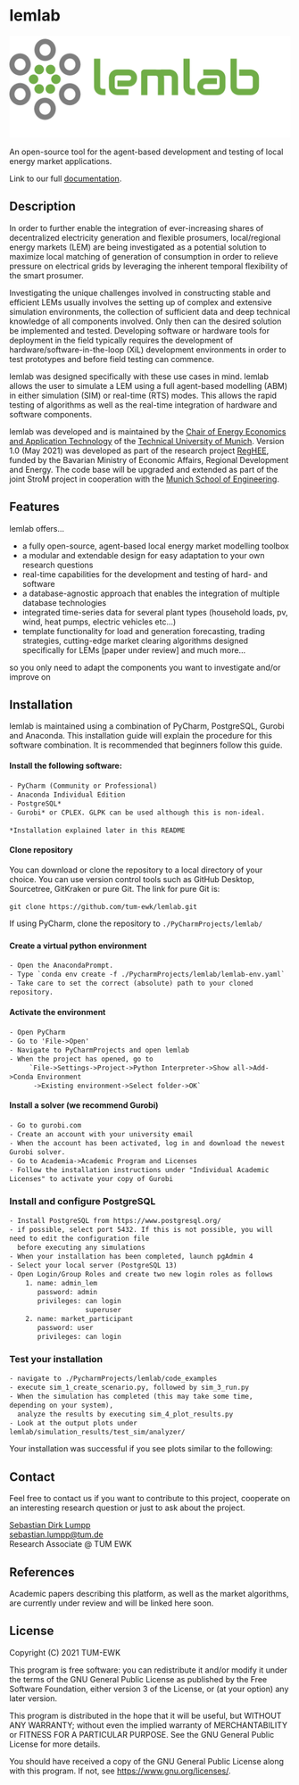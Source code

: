 lemlab
=======

![Logo](./docs/images/lemlab_logo.png)

An open-source tool for the agent-based development and testing of local energy market applications.

Link to our full [documentation](http://lemlab.readthedocs.io).

## Description

In order to further enable the integration of ever-increasing shares of decentralized electricity generation
and flexible prosumers, local/regional energy markets (LEM) are being investigated as a potential solution to maximize
local matching of generation of consumption in order to relieve pressure on electrical grids by leveraging the inherent
temporal flexibility of the smart prosumer.

Investigating the unique challenges involved in constructing stable and efficient LEMs usually involves the setting up
of complex and extensive simulation environments, the collection of sufficient data and deep technical knowledge of all
components involved. Only then can the desired solution be implemented and tested. Developing software or hardware tools
for deployment in the field typically requires the development of hardware/software-in-the-loop (XiL) development 
environments in order to test prototypes and before field testing can commence.

lemlab was designed specifically with these use cases in mind. lemlab allows the user to simulate a LEM using a full
agent-based modelling (ABM) in either simulation (SIM) or real-time (RTS) modes. This allows the rapid testing of
algorithms as well as the real-time integration of hardware and software components.

lemlab was developed and is maintained by the 
[Chair of Energy Economics and Application Technology](https://www.ei.tum.de/en/ewk/homepage/) of the [Technical
University of Munich](https://www.tum.de/en/). Version 1.0 (May 2021) was developed as part of the research project 
[RegHEE](https://www.ei.tum.de/en/ewk/forschung/projekte/reghee/), funded by the Bavarian Ministry of Economic Affairs, 
Regional Development and Energy. The code base will be upgraded and extended as part of the joint StroM project in 
cooperation with the [Munich School of Engineering](https://www.mse.tum.de/en/home/).

## Features
lemlab offers...
* a fully open-source, agent-based local energy market modelling toolbox
* a modular and extendable design for easy adaptation to your own research questions
* real-time capabilities for the development and testing of hard- and software
* a database-agnostic approach that enables the integration of multiple database technologies
* integrated time-series data for several plant types (household loads, pv, wind, heat pumps, electric vehicles etc...)
* template functionality for load and generation forecasting, trading strategies, cutting-edge market clearing
  algorithms designed specifically for LEMs [paper under review] and much more...

so you only need to adapt the components you want to investigate and/or improve on

## Installation
lemlab is maintained using a combination of PyCharm, PostgreSQL, Gurobi and Anaconda. This installation guide will
explain the procedure for this software combination. It is recommended that beginners follow this guide.

#### Install the following software:
	- PyCharm (Community or Professional)
	- Anaconda Individual Edition
	- PostgreSQL*
	- Gurobi* or CPLEX. GLPK can be used although this is non-ideal.

    *Installation explained later in this README

#### Clone repository
You can download or clone the repository to a local directory of your choice. You can use version control tools such as 
GitHub Desktop, Sourcetree, GitKraken or pure Git. The link for pure Git is: 

`git clone https://github.com/tum-ewk/lemlab.git`

If using PyCharm, clone the repository to `./PyCharmProjects/lemlab/`
###
#### Create a virtual python environment
	- Open the AnacondaPrompt.
	- Type `conda env create -f ./PycharmProjects/lemlab/lemlab-env.yaml`
	- Take care to set the correct (absolute) path to your cloned repository.

#### Activate the environment
	- Open PyCharm
	- Go to 'File->Open'
	- Navigate to PyCharmProjects and open lemlab
	- When the project has opened, go to 
         `File->Settings->Project->Python Interpreter->Show all->Add->Conda Environment
          ->Existing environment->Select folder->OK`

#### Install a solver (we recommend Gurobi)
	- Go to gurobi.com
	- Create an account with your university email
	- When the account has been activated, log in and download the newest Gurobi solver.
	- Go to Academia->Academic Program and Licenses
	- Follow the installation instructions under "Individual Academic Licenses" to activate your copy of Gurobi

### Install and configure PostgreSQL
	- Install PostgreSQL from https://www.postgresql.org/
    - if possible, select port 5432. If this is not possible, you will need to edit the configuration file
      before executing any simulations
	- When your installation has been completed, launch pgAdmin 4
	- Select your local server (PostgreSQL 13)
	- Open Login/Group Roles and create two new login roles as follows
		1. name: admin_lem
		   password: admin
		   privileges: can login
		               superuser
		2. name: market_participant
		   password: user
		   privileges: can login

### Test your installation
    - navigate to ./PycharmProjects/lemlab/code_examples
	- execute sim_1_create_scenario.py, followed by sim_3_run.py
    - When the simulation has completed (this may take some time, depending on your system), 
      analyze the results by executing sim_4_plot_results.py
	- Look at the output plots under lemlab/simulation_results/test_sim/analyzer/

Your installation was successful if you see plots similar to the following:



## Contact
Feel free to contact us if you want to contribute to this project, cooperate on an interesting research question
or just to ask about the project.

[Sebastian Dirk Lumpp](https://www.ei.tum.de/en/ewk/staff/scientific-staff/sebastian-dirk-lumpp/)  
sebastian.lumpp@tum.de  
Research Associate @ TUM EWK

## References
Academic papers describing this platform, as well as the market algorithms, are currently under review
and will be linked here soon.

## License

Copyright (C) 2021 TUM-EWK

This program is free software: you can redistribute it and/or modify
it under the terms of the GNU General Public License as published by
the Free Software Foundation, either version 3 of the License, or
(at your option) any later version.

This program is distributed in the hope that it will be useful,
but WITHOUT ANY WARRANTY; without even the implied warranty of
MERCHANTABILITY or FITNESS FOR A PARTICULAR PURPOSE.  See the
GNU General Public License for more details.

You should have received a copy of the GNU General Public License
along with this program.  If not, see <https://www.gnu.org/licenses/>.
